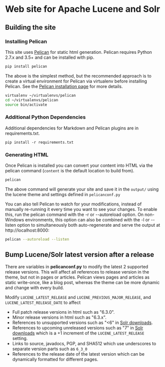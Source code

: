 # Web site for Apache Lucene and Solr

## Building the site

### Installing Pelican

This site uses [Pelican][1] for static html generation. Pelican requires
Python 2.7.x and 3.5+ and can be installed with pip.

```sh
pip install pelican
```

The above is the simplest method, but the recommended approach is to create a
virtual environment for Pelican via virtualenv before installing Pelican. See
the [Pelican installation page][2] for more details.

```sh
virtualenv ~/virtualenvs/pelican
cd ~/virtualenvs/pelican
source bin/activate
```

### Additional Python Dependencies
Additional dependencies for Markdown and Pelican plugins are in requirements.txt.

```
pip install -r requirements.txt
```

### Generating HTML

Once Pelican is installed you can convert your content into HTML via the pelican
command (`content` is the default location to build from).

```sh
pelican
```

The above command will generate your site and save it in the `output/` using the
lucene theme and settings defined in `pelicanconf.py`

You can also tell Pelican to watch for your modifications, instead of manually
re-running it every time you want to see your changes. To enable this, run the
pelican command with the -r or --autoreload option. On non-Windows environments,
this option can also be combined with the -l or --listen option to simultaneously
both auto-regenerate and serve the output at http://localhost:8000:

```sh
pelican --autoreload --listen
```

## Bump Lucene/Solr latest version after a release

There are variables in **pelicanconf.py** to modify the latest 2 supported release
versions. This will affect all references to release version in the theme, but
not in pages or articles. Pelican views pages and articles as static write-once,
like a blog post, whereas the theme can be more dynamic and change with every
build.

Modify `LUCENE_LATEST_RELEASE` and `LUCENE_PREVIOUS_MAJOR_RELEASE`, and
`LUCENE_LATEST_RELEASE_DATE` to affect

* Full patch release versions in html such as "6.3.0".
* Minor release versions in html such as "6.3.x".
* References to unsupported versions such as "<6" in [Solr downloads][3].
* References to upcoming unreleased versions such as "7" in [Solr downloads][3]
  which is a +1 increment of the `LUCENE_LATEST_RELEASE` setting.
* Links to source, javadocs, PGP, and SHA512 which use underscores to separate
  version parts such as `6_3_0`
* References to the release date of the latest version which can be dynamically
  formatted for different pages.

[1]: https://blog.getpelican.com/
[2]: https://docs.getpelican.com/en/stable/install.html
[3]: https://lucene.apache.org/solr/downloads.html#about-versions-and-support
